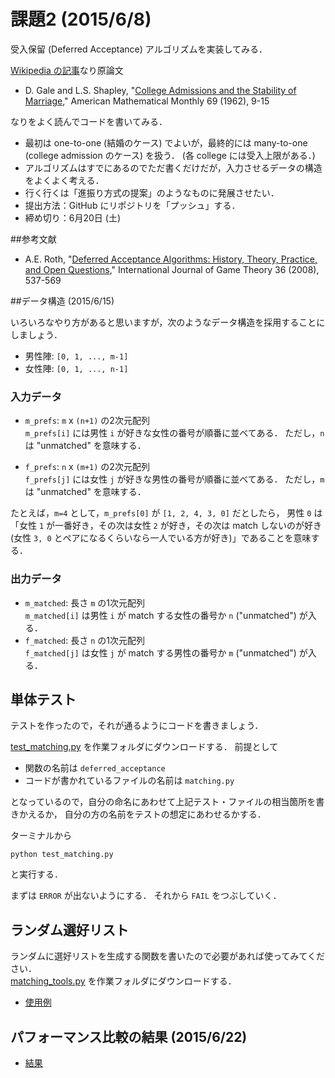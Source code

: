 課題2 (2015/6/8)
================

受入保留 (Deferred Acceptance) アルゴリズムを実装してみる．

[Wikipedia の記事](http://ja.wikipedia.org/wiki/安定結婚問題)なり原論文

* D. Gale and L.S. Shapley,
  "[College Admissions and the Stability of Marriage](http://www.jstor.org/stable/2312726),"
  American Mathematical Monthly 69 (1962), 9-15

なりをよく読んでコードを書いてみる．

* 最初は one-to-one (結婚のケース) でよいが，最終的には many-to-one (college admission のケース) を扱う．
  (各 college には受入上限がある．)
* アルゴリズムはすでにあるのでただ書くだけだが，入力させるデータの構造をよくよく考える．
* 行く行くは「進振り方式の提案」のようなものに発展させたい．
* 提出方法：GitHub にリポジトリを「プッシュ」する．
* 締め切り：6月20日 (土)


##参考文献
* A.E. Roth,
  "[Deferred Acceptance Algorithms: History, Theory, Practice, and Open Questions](http://link.springer.com/article/10.1007/s00182-008-0117-6),"
  International Journal of Game Theory 36 (2008), 537-569


##データ構造 (2015/6/15)

いろいろなやり方があると思いますが，次のようなデータ構造を採用することにしましょう．

* 男性陣: `[0, 1, ..., m-1]`
* 女性陣: `[0, 1, ..., n-1]`

### 入力データ

* `m_prefs`: `m` x `(n+1)` の2次元配列  
  `m_prefs[i]` には男性 `i` が好きな女性の番号が順番に並べてある．
  ただし，`n` は "unmatched" を意味する．

* `f_prefs`: `n` x `(m+1)` の2次元配列  
  `f_prefs[j]` には女性 `j` が好きな男性の番号が順番に並べてある．
  ただし，`m` は "unmatched" を意味する．

たとえば，`m=4` として，`m_prefs[0]` が `[1, 2, 4, 3, 0]` だとしたら，
男性 `0` は「女性 `1` が一番好き，その次は女性 `2` が好き，その次は match しないのが好き
(女性 `3, 0` とペアになるくらいなら一人でいる方が好き)」であることを意味する．

### 出力データ

* `m_matched`: 長さ `m` の1次元配列  
  `m_matched[i]` は男性 `i` が match する女性の番号か `n` ("unmatched") が入る．
* `f_matched`: 長さ `n` の1次元配列  
  `f_matched[j]` は女性 `j` が match する男性の番号か `m` ("unmatched") が入る．


## 単体テスト

テストを作ったので，それが通るようにコードを書きましょう．

[test_matching.py](https://github.com/oyamad/matching/blob/45f0553515602c10bba55978211374197991c072/test_matching.py)
を作業フォルダにダウンロードする．
前提として

* 関数の名前は `deferred_acceptance`
* コードが書かれているファイルの名前は `matching.py`

となっているので，自分の命名にあわせて上記テスト・ファイルの相当箇所を書きかえるか，
自分の方の名前をテストの想定にあわせるかする．

ターミナルから

```
python test_matching.py
```

と実行する．

まずは `ERROR` が出ないようにする．
それから `FAIL` をつぶしていく．


## ランダム選好リスト

ランダムに選好リストを生成する関数を書いたので必要があれば使ってみてください．  
[matching_tools.py](https://github.com/oyamad/matching/blob/4e766839782aa2edf00d93620ca4d57cba7e667d/matching_tools.py)
を作業フォルダにダウンロードする．

* [使用例](http://nbviewer.ipython.org/github/oyamad/matching/blob/master/random_prefs.ipynb)


## パフォーマンス比較の結果 (2015/6/22)

* [結果](http://nbviewer.ipython.org/github/OyamaZemi/exercises2015/blob/master/ex02/competition.ipynb)
